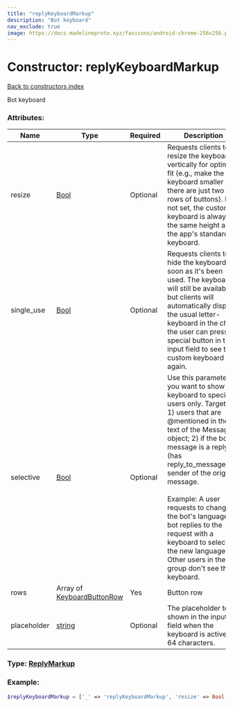 ```yaml
---
title: "replyKeyboardMarkup"
description: "Bot keyboard"
nav_exclude: true
image: https://docs.madelineproto.xyz/favicons/android-chrome-256x256.png
---
```

# Constructor: replyKeyboardMarkup  
[Back to constructors index](/API_docs/constructors/index.html)



Bot keyboard

### Attributes:

| Name     |    Type       | Required | Description |
|----------|---------------|----------|-------------|
|resize|[Bool](/API_docs/types/Bool.html) | Optional|Requests clients to resize the keyboard vertically for optimal fit (e.g., make the keyboard smaller if there are just two rows of buttons). If not set, the custom keyboard is always of the same height as the app's standard keyboard.|
|single\_use|[Bool](/API_docs/types/Bool.html) | Optional|Requests clients to hide the keyboard as soon as it's been used. The keyboard will still be available, but clients will automatically display the usual letter-keyboard in the chat – the user can press a special button in the input field to see the custom keyboard again.|
|selective|[Bool](/API_docs/types/Bool.html) | Optional|Use this parameter if you want to show the keyboard to specific users only. Targets: 1) users that are @mentioned in the text of the Message object; 2) if the bot's message is a reply (has reply\_to\_message\_id), sender of the original message.<br><br>Example: A user requests to change the bot's language, bot replies to the request with a keyboard to select the new language. Other users in the group don't see the keyboard.|
|rows|Array of [KeyboardButtonRow](/API_docs/types/KeyboardButtonRow.html) | Yes|Button row|
|placeholder|[string](/API_docs/types/string.html) | Optional|The placeholder to be shown in the input field when the keyboard is active; 1-64 characters.|



### Type: [ReplyMarkup](/API_docs/types/ReplyMarkup.html)


### Example:

```php
$replyKeyboardMarkup = ['_' => 'replyKeyboardMarkup', 'resize' => Bool, 'single_use' => Bool, 'selective' => Bool, 'rows' => [KeyboardButtonRow, KeyboardButtonRow], 'placeholder' => 'string'];
```  
